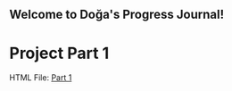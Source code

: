 ## Welcome to Doğa's Progress Journal!

# Project Part 1

HTML File: [Part 1](https://github.com/BU-IE-423/fall-23-dogayildiz/blob/main/IE%20423_Project_Part1_html.html)
